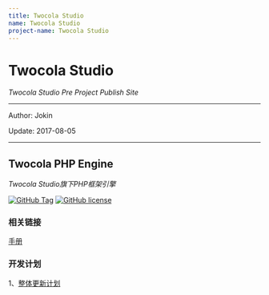 ```yaml
---
title: Twocola Studio
name: Twocola Studio
project-name: Twocola Studio
---
```

# Twocola Studio

*Twocola Studio Pre Project Publish Site*

---

Author: Jokin

Update: 2017-08-05

---

## Twocola PHP Engine

*Twocola Studio旗下PHP框架引擎*

[![GitHub Tag](https://img.shields.io/github/tag/jokin1999/TwocolaPHPEngine.svg?style=flat-square)](https://github.com/jokin1999/TwocolaPHPEngine)
[![GitHub license](https://img.shields.io/badge/license-Apache%202-blue.svg?style=flat-square)](https://raw.githubusercontent.com/jokin1999/TwocolaPHPEngine/master/LICENSE)

### 相关链接

[手册](http://tce.twocola.com)

### 开发计划

1、[整体更新计划](http://pre-tproject.github.io/tce/upgrade.html)
